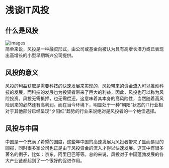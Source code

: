 # 浅谈IT风投
## 什么是风投
![images](http://m.qpic.cn/psb?/V10JZWde3GxqHO/z.3XEWncQxoq6fwP34dfOhb*P1YYjlCwx*0pGDxQ8fk!/b/dFIBAAAAAAAA&bo=ywNJAQAAAAADF7I!&rf=viewer_4)  
简单来说，风投是一种融资形式，由公司或基金向被认为具有高增长潜力或已表现出高增长的小型早期新兴公司提供。  

## 风投的意义
风投的利益获取是需要科技的快速发展来实现的，风投带来的资金流入可以推动科技的发展，而科技的发展也为投资者带来了巨大的利益，因此，风投也可以称为风险投资。风投无需抵押，也无需偿还，这意味着其本身的高风险性，当然随着高风险到来的必然还有高利润。而在当今环境下，明显处于一种“朝阳”状态的IT行业相对于其他部分已经呈现“夕阳红”趋势的行业来说绝对是风投者的一个绝佳选择。  

## 风投与中国
中国是一个充满了希望的国度，这些年中国的高速发展为风投者带来了显而易见的回报，同时很多家公司也正是由于风投资金的流入才得以快速发展。这其中有很多著名的例子，比如：京东，阿里巴巴等等。总的来说，风投对于中国蓬勃发展的各大产业链都起到了一个很好的促进作用。
